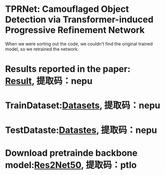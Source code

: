 # TPRNet: Camouflaged Object Detection via Transformer-induced Progressive Refinement Network
When we were sorting out the code, we couldn't find the original trained model, so we retrained the network.
# Results reported in the paper: [Result](https://pan.baidu.com/s/1WQLi2a6KuqBn2jwuWZwpdQ), 提取码：nepu
# TrainDataset:[Datasets](https://pan.baidu.com/s/1QSwZK_fJWdznkmyBli2fdg), 提取码：nepu
# TestDataste:[Datastes](https://pan.baidu.com/s/1akzyy9olDdorKIvToDx0qQ), 提取码：nepu 
# Download pretrainde backbone model:[Res2Net50](https://pan.baidu.com/s/1DEl-jbuv73hU5mKJGUXocg), 提取码：ptlo
